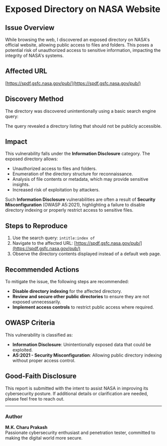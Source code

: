 # Exposed Directory on NASA Website

## Issue Overview
While browsing the web, I discovered an exposed directory on NASA's official website, allowing public access to files and folders. This poses a potential risk of unauthorized access to sensitive information, impacting the integrity of NASA's systems.

## Affected URL
[https://spdf.gsfc.nasa.gov/pub/](https://spdf.gsfc.nasa.gov/pub/)

## Discovery Method
The directory was discovered unintentionally using a basic search engine query:

The query revealed a directory listing that should not be publicly accessible.

## Impact
This vulnerability falls under the **Information Disclosure** category. The exposed directory allows:
- Unauthorized access to files and folders.
- Enumeration of the directory structure for reconnaissance.
- Analysis of file contents or metadata, which may provide sensitive insights.
- Increased risk of exploitation by attackers.

Such **Information Disclosure** vulnerabilities are often a result of **Security Misconfiguration** (OWASP A5:2021), highlighting a failure to disable directory indexing or properly restrict access to sensitive files.

## Steps to Reproduce
1. Use the search query: `intitle:index of`
2. Navigate to the affected URL: [https://spdf.gsfc.nasa.gov/pub/](https://spdf.gsfc.nasa.gov/pub/)
3. Observe the directory contents displayed instead of a default web page.

## Recommended Actions
To mitigate the issue, the following steps are recommended:
- **Disable directory indexing** for the affected directory.
- **Review and secure other public directories** to ensure they are not exposed unnecessarily.
- **Implement access controls** to restrict public access where required.

## OWASP Criteria
This vulnerability is classified as:
- **Information Disclosure**: Unintentionally exposed data that could be exploited.
- **A5:2021 - Security Misconfiguration**: Allowing public directory indexing without proper access control.

## Good-Faith Disclosure
This report is submitted with the intent to assist NASA in improving its cybersecurity posture. If additional details or clarification are needed, please feel free to reach out.

---

### Author
**M.K. Charu Prakash**  
Passionate cybersecurity enthusiast and penetration tester, committed to making the digital world more secure.
